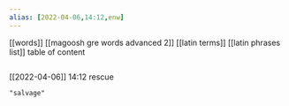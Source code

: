 ```yaml
---
alias: [2022-04-06,14:12,enw]
---
```

[[words]] [[magoosh gre words advanced 2]] [[latin terms]] [[latin phrases list]]
table of content
```toc
```

[[2022-04-06]] 14:12
rescue
```query
"salvage"
```